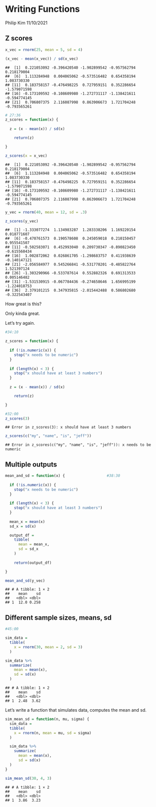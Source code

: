 Writing Functions
================
Philip Kim
11/10/2021

## Z scores

``` r
x_vec = rnorm(25, mean = 5, sd = 4)

(x_vec - mean(x_vec)) / sd(x_vec)
```

    ##  [1]  0.221053092 -0.396420540 -1.902899542 -0.957562794  0.218179004
    ##  [6]  1.113284948  0.004065062 -0.573516482  0.654358194  1.083730330
    ## [11]  0.183758157 -0.476498225  0.727959151  0.352286654 -1.579071598
    ## [16] -0.173109592 -0.108609980 -1.272731117 -1.138421611 -0.594774145
    ## [21]  0.706807375  2.116087998  0.863906673  1.721704248 -0.793565261

``` r
# 27:36
z_scores = function(x) {
  
  z = (x - mean(x)) / sd(x)

    return(z)

}

z_scores(x = x_vec)
```

    ##  [1]  0.221053092 -0.396420540 -1.902899542 -0.957562794  0.218179004
    ##  [6]  1.113284948  0.004065062 -0.573516482  0.654358194  1.083730330
    ## [11]  0.183758157 -0.476498225  0.727959151  0.352286654 -1.579071598
    ## [16] -0.173109592 -0.108609980 -1.272731117 -1.138421611 -0.594774145
    ## [21]  0.706807375  2.116087998  0.863906673  1.721704248 -0.793565261

``` r
y_vec = rnorm(40, mean = 12, sd = .3)

z_scores(y_vec)
```

    ##  [1] -1.333077274  1.134983287  1.283338206  1.169220154  0.018771607
    ##  [6] -0.470761573  0.190578608  0.245059018  0.210150457  0.955541507
    ## [11] -0.502583071  0.452993040  0.209730347 -0.890823450 -0.615560434
    ## [16]  1.002872062  0.026861705 -1.298683757  0.411938639 -0.140147121
    ## [21] -2.056584977  0.545266841 -0.531778201 -0.485822764  1.521397124
    ## [26] -1.303290966 -0.533787614  0.552882326  0.691313533  0.005146482
    ## [31] -1.531530915 -0.067784436 -0.274658646  1.656995199 -1.224018753
    ## [36]  2.379101215  0.347935815 -2.015442488  0.586802680 -0.322543407

How great is this?

Only kinda great.

Let’s try again.

``` r
#34:10

z_scores = function(x) {
  
  if (!is.numeric(x)) {
    stop("x needs to be numeric")
  }
  
  if (length(x) < 3) {
    stop("x should have at least 3 numbers")
  }
  
  z = (x - mean(x)) / sd(x)

    return(z)

}
```

``` r
#32:00
z_scores(3)
```

    ## Error in z_scores(3): x should have at least 3 numbers

``` r
z_scores(c("my", "name", "is", "jeff"))
```

    ## Error in z_scores(c("my", "name", "is", "jeff")): x needs to be numeric

## Multiple outputs

``` r
mean_and_sd = function(x) {                   #38:30
  
  if (!is.numeric(x)) {
    stop("x needs to be numeric")
  }
  
  if (length(x) < 3) {
    stop("x should have at least 3 numbers")
  }
  
  mean_x = mean(x)
  sd_x = sd(x)

  output_df = 
    tibble(
      mean = mean_x,
      sd = sd_x
    )
  
    return(output_df)

}

mean_and_sd(y_vec)
```

    ## # A tibble: 1 × 2
    ##    mean    sd
    ##   <dbl> <dbl>
    ## 1  12.0 0.258

## Different sample sizes, means, sd

``` r
#45:00

sim_data = 
  tibble(
    x = rnorm(30, mean = 2, sd = 3)
  )

sim_data %>% 
  summarize(
    mean = mean(x),
    sd = sd(x)
  )
```

    ## # A tibble: 1 × 2
    ##    mean    sd
    ##   <dbl> <dbl>
    ## 1  2.48  3.62

Let’s write a function that simulates data, computes the mean and sd.

``` r
sim_mean_sd = function(n, mu, sigma) {
  sim_data = 
  tibble(
    x = rnorm(n, mean = mu, sd = sigma)
  )

  sim_data %>% 
    summarize(
      mean = mean(x),
      sd = sd(x)
  )
}

sim_mean_sd(30, 4, 3)
```

    ## # A tibble: 1 × 2
    ##    mean    sd
    ##   <dbl> <dbl>
    ## 1  3.86  3.23
